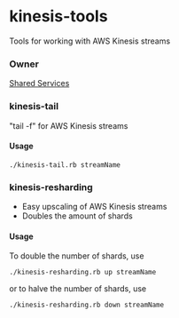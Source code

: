 # kinesis-tools
Tools for working with AWS Kinesis streams

### Owner
[Shared Services](https://github.com/orgs/AutoScout24/teams/sharedservices)

### kinesis-tail
"tail -f" for AWS Kinesis streams

#### Usage
```
./kinesis-tail.rb streamName
```

### kinesis-resharding
- Easy upscaling of AWS Kinesis streams
- Doubles the amount of shards

#### Usage
To double the number of shards, use
```
./kinesis-resharding.rb up streamName
```
or to halve the number of shards, use
```
./kinesis-resharding.rb down streamName
```
